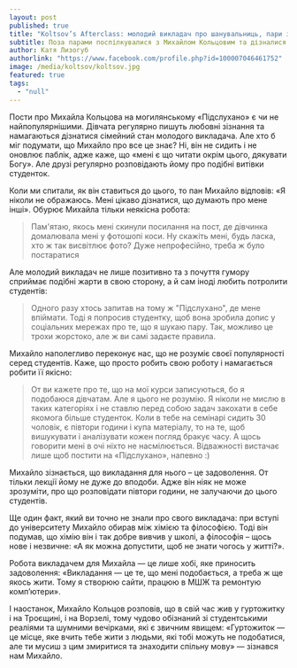 ```yaml
---
layout: post
published: true
title: "Koltsov’s Afterclass: молодий викладач про шанувальниць, пари і гуртожиток"
subtitle: Поза парами поспілкувалися з Михайлом Кольцовим та дізналися відповіді на найцікавіші запитання
author: Катя Лизогуб
authorlink: "https://www.facebook.com/profile.php?id=100007046461752"
image: /media/koltsov/koltsov.jpg
featured: true
tags: 
  - "null"
---
```






Пости про Михайла Кольцова на могилянському «Підслухано» є чи не найпопулярнішими. Дівчата регулярно пишуть любовні зізнання та намагаються дізнатися сімейний стан молодого викладача. Але хто б міг подумати, що Михайло про все це знає? Ні, він не сидить і не оновлює паблік, адже каже, що «мені є що читати окрім цього, дякувати Богу». Але друзі регулярно розповідають йому про подібні витівки студенток.

Коли ми спитали, як він ставиться до цього, то пан Михайло відповів: «Я ніколи не ображаюсь. Мені цікаво дізнатися, що думають про мене інші». Обурює Михайла тільки неякісна робота:

> Пам'ятаю, якось мені скинули посилання на пост, де дівчинка домалювала мені у фотошопі коси. Ну скажіть мені, будь ласка, хто ж так висвітлює фото? Дуже непрофесійно, треба ж було постаратися

Але молодий  викладач не лише позитивно та з почуття гумору сприймає подібні жарти в свою сторону, а й сам іноді любить потролити студентів:

> Одного разу хтось запитав на тому ж "Підслухано", де мене впіймати. Тоді я попросив студентку, щоб вона зробила допис у соціальних мережах про те, що я шукаю пару. Так, можливо це трохи жорстоко, але ж ви самі задаєте правила.

Михайло наполегливо переконує нас, що не розуміє своєї популярності серед студентів. Каже, що просто робить свою роботу і намагається робити її якісно:

> От ви кажете про те, що на мої курси записуються, бо я подобаюся дівчатам. Але я цього не розумію. Я ніколи не мислю в таких категоріях і не ставлю перед собою задач закохати в себе якомога більше студенток. Коли в тебе на семінарі сидить 30 чоловік, є півтори години і купа матеріалу, то на те, щоб вишукувати і аналізувати кожен погляд бракує часу. А щось говорити мені в очі ніхто не насмілюється. Відважності вистачає лише щоб постити на «Підслухано», напевно :)

Михайло зізнається, що викладання для нього – це задоволення. От тільки лекції йому не дуже до вподоби. Адже він ніяк не може зрозуміти, про що розповідати півтори години, не залучаючи до цього студентів.

Ще один факт, який ви точно не знали про свого викладача: при вступі до університету Михайло обирав  між хімією та філософією. Тоді він подумав, що хімію він і так добре вивчив у школі, а філософія – щось нове і незвичне: «А як можна допустити, щоб не знати чогось у житті?».

Робота викладачем для Михайла — це лише хобі, яке приносить задоволення: «Викладання — це те, що мені подобається, а треба ж ще якось жити. Тому я створюю сайти, працюю в МШЖ та ремонтую комп’ютери».  

І наостанок, Михайло Кольцов розповів, що в свій час жив у гуртожитку і на Троєщині, і на Ворзелі, тому чудово обізнаний зі студентськими реаліями та шумними вечірками, які є звичним явищем: «Гуртожиток — це місце, яке вчить тебе жити з людьми, які тобі можуть не подобатися, але ти мусиш з цим змиритися та знаходити спільну мову» — зізнався нам Михайло.
